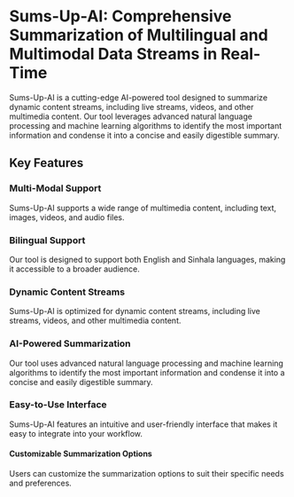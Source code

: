 # Sums-Up-AI: Comprehensive Summarization of Multilingual and Multimodal Data Streams in Real-Time
Sums-Up-AI is a cutting-edge AI-powered tool designed to summarize dynamic content streams, including live streams, videos, and other multimedia content. Our tool leverages advanced natural language processing and machine learning algorithms to identify the most important information and condense it into a concise and easily digestible summary.

## Key Features
### Multi-Modal Support
Sums-Up-AI supports a wide range of multimedia content, including text, images, videos, and audio files.

### Bilingual Support
Our tool is designed to support both English and Sinhala languages, making it accessible to a broader audience.

### Dynamic Content Streams
Sums-Up-AI is optimized for dynamic content streams, including live streams, videos, and other multimedia content.

### AI-Powered Summarization
Our tool uses advanced natural language processing and machine learning algorithms to identify the most important information and condense it into a concise and easily digestible summary.

### Easy-to-Use Interface
Sums-Up-AI features an intuitive and user-friendly interface that makes it easy to integrate into your workflow.

#### Customizable Summarization Options
Users can customize the summarization options to suit their specific needs and preferences.
